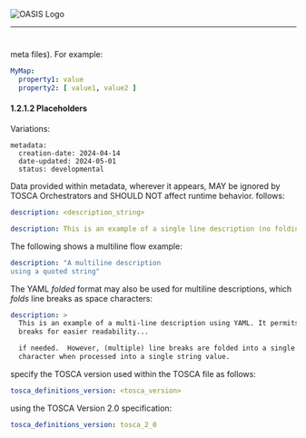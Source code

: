 ![OASIS Logo](http://docs.oasis-open.org/templates/OASISLogo-v3.0.png)

-------

#


meta files). For example:

```yaml #s1
MyMap:
  property1: value
  property2: [ value1, value2 ]
```

#### 1.2.1.2 Placeholders

Variations:


``` .yang #s2
metadata: 
  creation-date: 2024-04-14
  date-updated: 2024-05-01
  status: developmental  
```

Data provided within metadata, wherever it appears, MAY be ignored by
TOSCA Orchestrators and SHOULD NOT affect runtime behavior.
follows:

```yaml #s3
description: <description_string>
```

```yaml #s4
description: This is an example of a single line description (no folding). 
```

The following shows a multiline flow example:

```yaml #s5
description: "A multiline description 
using a quoted string"
```

The YAML *folded* format may also be used for multiline descriptions,
which *folds* line breaks as space characters:

```yaml #s6
description: >
  This is an example of a multi-line description using YAML. It permits for line        
  breaks for easier readability...

  if needed.  However, (multiple) line breaks are folded into a single space   
  character when processed into a single string value.
```

specify the TOSCA version used within the TOSCA file as follows:

```yaml
tosca_definitions_version: <tosca_version> 
```
using the TOSCA Version 2.0 specification:

```yaml #s8
tosca_definitions_version: tosca_2_0
```

